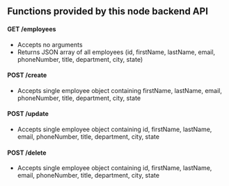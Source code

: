 ## Functions provided by this node backend API

#### GET /employees
- Accepts no arguments
- Returns JSON array of all employees (id, firstName, lastName, email, phoneNumber, title, department, city, state)

#### POST /create
- Accepts single employee object containing firstName, lastName, email, phoneNumber, title, department, city, state

#### POST /update
- Accepts single employee object containing id, firstName, lastName, email, phoneNumber, title, department, city, state

#### POST /delete
- Accepts single employee object containing id, firstName, lastName, email, phoneNumber, title, department, city, state
